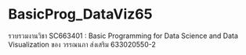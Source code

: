 # BasicProg_DataViz65
รวบรวมงานวิชา SC663401 : Basic Programming for Data Science and Data Visualization ของ วรรณนภา ส่งเสริม 633020550-2


